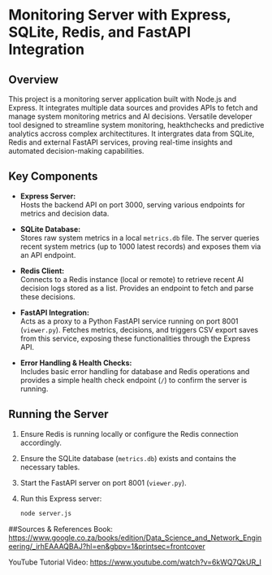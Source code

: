 # Monitoring Server with Express, SQLite, Redis, and FastAPI Integration

## Overview  
This project is a monitoring server application built with Node.js and Express. It integrates multiple data sources and provides APIs to fetch and manage system monitoring metrics and AI decisions. Versatile developer tool designed to streamline system monitoring, heakthchecks and predictive analytics accross complex architectitures. It intergrates data from SQLite, Redis and external FastAPI services, proving real-time insights and automated decision-making capabilities.

## Key Components

- **Express Server:**  
  Hosts the backend API on port 3000, serving various endpoints for metrics and decision data.

- **SQLite Database:**  
  Stores raw system metrics in a local `metrics.db` file. The server queries recent system metrics (up to 1000 latest records) and exposes them via an API endpoint.

- **Redis Client:**  
  Connects to a Redis instance (local or remote) to retrieve recent AI decision logs stored as a list. Provides an endpoint to fetch and parse these decisions.

- **FastAPI Integration:**  
  Acts as a proxy to a Python FastAPI service running on port 8001 (`viewer.py`). Fetches metrics, decisions, and triggers CSV export saves from this service, exposing these functionalities through the Express API.

- **Error Handling & Health Checks:**  
  Includes basic error handling for database and Redis operations and provides a simple health check endpoint (`/`) to confirm the server is running.

## Running the Server

1. Ensure Redis is running locally or configure the Redis connection accordingly.
2. Ensure the SQLite database (`metrics.db`) exists and contains the necessary tables.
3. Start the FastAPI server on port 8001 (`viewer.py`).
4. Run this Express server:

   ```bash
   node server.js
##Sources & References
Book: https://www.google.co.za/books/edition/Data_Science_and_Network_Engineering/_irhEAAAQBAJ?hl=en&gbpv=1&printsec=frontcover

YouTube Tutorial Video:
https://www.youtube.com/watch?v=6kWQ7QkUR_I

